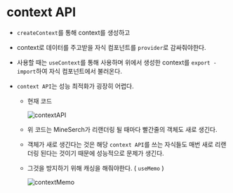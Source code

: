 # context API

* `createContext`를 통해 context를 생성하고
* context로 데이터를 주고받을 자식 컴포넌트를 `provider`로 감싸줘야한다.
* 사용할 때는 `useContext`를 통해 사용하며 위에서 생성한 context를 `export - import`하여 자식 컴포넌트에서 불러온다.

* `context API`는 성능 최적화가 굉장히 어렵다.

  * 현재 코드

    ![contextAPI](https://user-images.githubusercontent.com/52653793/88005035-4d660380-cb43-11ea-9580-6240210219c6.png)

  * 위 코드는 MineSerch가 리랜더링 될 때마다 빨간줄의 객체도 새로 생긴다.

  * 객체가 새로 생긴다는 것은 해당 `context API`를 쓰는 자식들도 매번 새로 리랜더링 된다는 것이기 때문에 성능적으로 문제가 생긴다.

  * 그것을 방지하기 위해 캐싱을 해줘야한다. ( `useMemo` )

    ![contextMemo](https://user-images.githubusercontent.com/52653793/88005228-dda44880-cb43-11ea-9a16-c221cdbd9e5b.png)

